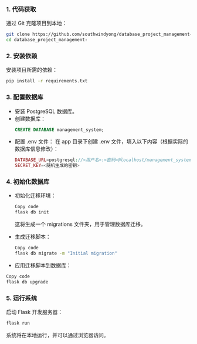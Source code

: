 ### 1. 代码获取
通过 Git 克隆项目到本地：
```bash
git clone https://github.com/southwindyong/database_project_management-.git
cd database_project_management-
```
### 2. 安装依赖
安装项目所需的依赖：

```bash
pip install -r requirements.txt
```
### 3. 配置数据库
- 安装 PostgreSQL 数据库。
- 创建数据库：
   ```sql
   CREATE DATABASE management_system;
   ```
- 配置 .env 文件：
   在 app 目录下创建 .env 文件，填入以下内容（根据实际的数据库信息修改）：
   ```php
   DATABASE_URL=postgresql://<用户名>:<密码>@localhost/management_system
   SECRET_KEY=<随机生成的密钥>
   ```
### 4. 初始化数据库
- 初始化迁移环境：
   ```bash
   Copy code
   flask db init
   ```
   这将生成一个 migrations 文件夹，用于管理数据库迁移。

- 生成迁移脚本：
   ```bash
   Copy code
   flask db migrate -m "Initial migration"
   ```
- 应用迁移脚本到数据库：
```bash
Copy code
flask db upgrade
```
### 5. 运行系统
启动 Flask 开发服务器：
```bash
flask run
```
系统将在本地运行，并可以通过浏览器访问。